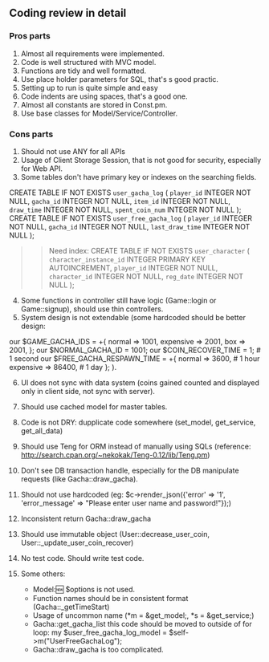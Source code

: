 ## Coding review in detail
### Pros parts

1. Almost all requirements were implemented.
2. Code is well structured with MVC model.
3. Functions are tidy and well formatted.
4. Use place holder parameters for SQL, that's s good practic.
5. Setting up to run is quite simple and easy
6. Code indents are using spaces, that's a good one.
7. Almost all constants are stored in Const.pm.
8. Use base classes for Model/Service/Controller.

### Cons parts

1. Should not use ANY for all APIs
2. Usage of Client Storage Session, that is not good for security, especially for Web API.
3. Some tables don't have primary key or indexes on the searching fields.

  >>
  CREATE TABLE IF NOT EXISTS `user_gacha_log` (
    `player_id` INTEGER NOT NULL,
    `gacha_id` INTEGER NOT NULL,
    `item_id` INTEGER NOT NULL,
    `draw_time` INTEGER NOT NULL,
    `spent_coin_num` INTEGER NOT NULL
  );
  CREATE TABLE IF NOT EXISTS `user_free_gacha_log` (
    `player_id` INTEGER NOT NULL,
    `gacha_id` INTEGER NOT NULL,
    `last_draw_time` INTEGER NOT NULL
  );
  
  >> Need index:
  CREATE TABLE IF NOT EXISTS `user_character` (
    `character_instance_id` INTEGER PRIMARY KEY AUTOINCREMENT,
    `player_id` INTEGER NOT NULL,
    `character_id` INTEGER NOT NULL,
    `reg_date` INTEGER NOT NULL
  );

4. Some functions in controller still have logic (Game::login or Game::signup), should use thin controllers.
5. System design is not extendable (some hardcoded should be better design: 

>>
our $GAME_GACHA_IDS = +{
    normal      => 1001,
    expensive   => 2001,
    box         => 2001,
};
our $NORMAL_GACHA_ID = 1001;
our $COIN_RECOVER_TIME = 1; # 1 second
our $FREE_GACHA_RESPAWN_TIME = +{
    normal      => 3600, # 1 hour
    expensive   => 86400, # 1 day
};
).

6. UI does not sync with data system (coins gained counted and displayed only in client side, not sync with server).
7. Should use cached model for master tables.
8. Code is not DRY: dupplicate code somewhere (set_model, get_service, get_all_data)
9. Should use Teng for ORM instead of manually using SQLs (reference: http://search.cpan.org/~nekokak/Teng-0.12/lib/Teng.pm)
10. Don't see DB transaction handle, especially for the DB manipulate requests (like Gacha::draw_gacha). 
11. Should not use hardcoded (eg: $c->render_json({'error' => '1', 'error_message' => "Please enter user name and password!"});)

12. Inconsistent return Gacha::draw_gacha
13. Should use immutable object (User::decrease_user_coin, User::_update_user_coin_recover)
14. No test code. Should write test code.
15. Some others:
    + Model::new: $options is not used.
    + Function names should be in consistent format (Gacha::_getTimeStart)
    + Usage of uncommon name (*m = \&get_model;, *s = \&get_service;)
    + Gacha::get_gacha_list this code should be moved to outside of for loop: my $user_free_gacha_log_model = $self->m("UserFreeGachaLog");
    + Gacha::draw_gacha is too complicated.
